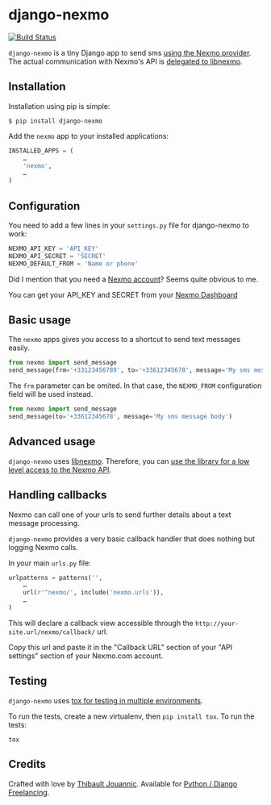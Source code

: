 django-nexmo
============

[![Build
Status](https://travis-ci.org/thibault/django-nexmo.svg)](https://travis-ci.org/thibault/django-nexmo)

`django-nexmo` is a tiny Django app to send sms [using the Nexmo
provider](https://www.nexmo.com/). The actual communication with Nexmo's API is
[delegated to libnexmo](https://github.com/thibault/libnexmo).

Installation
------------

Installation using pip is simple:

    $ pip install django-nexmo

Add the `nexmo` app to your installed applications:

```python
INSTALLED_APPS = (
    …
    'nexmo',
    …
)
```

Configuration
-------------

You need to add a few lines in your `settings.py` file for django-nexmo to work:

```python
NEXMO_API_KEY = 'API_KEY'
NEXMO_API_SECRET = 'SECRET'
NEXMO_DEFAULT_FROM = 'Name or phone'
```


Did I mention that you need a [Nexmo account](https://www.nexmo.com/)?
Seems quite obvious to me.

You can get your API_KEY and SECRET from your [Nexmo
Dashboard](https://dashboard.nexmo.com/private/dashboard)

Basic usage
-----------

The `nexmo` apps gives you access to a shortcut to send text messages easily.

```python
from nexmo import send_message
send_message(frm='+33123456789', to='+33612345678', message='My sms message body')
```

The `frm` parameter can be omited. In that case, the `NEXMO_FROM` configuration
field will be used instead.

```python
from nexmo import send_message
send_message(to='+33612345678', message='My sms message body')
```

Advanced usage
--------------

`django-nexmo` uses [libnexmo](https://github.com/thibault/libnexmo).
Therefore, you can [use the library for a low level access to the Nexmo
API](http://libnexmo.readthedocs.org/en/latest/).



Handling callbacks
------------------

Nexmo can call one of your urls to send further details about a text message processing.

`django-nexmo` provides a very basic callback handler that does nothing but logging
Nexmo calls.

In your main `urls.py` file:

```python
urlpatterns = patterns('',
    …
    url(r'^nexmo/', include('nexmo.urls')),
    …
)
```

This will declare a callback view accessible through the
`http://your-site.url/nexmo/callback/` url.

Copy this url and paste it in the "Callback URL" section of your "API settings"
section of your Nexmo.com account.

Testing
-------

`django-nexmo` uses [tox for testing in multiple
environments](https://pypi.python.org/pypi/tox).

To run the tests, create a new virtualenv, then `pip install tox`. To run the
tests:

    tox

Credits
-------

Crafted with love by [Thibault Jouannic](http://www.miximum.fr). Available for
[Python / Django Freelancing](http://www.miximum.fr/a-propos/).

